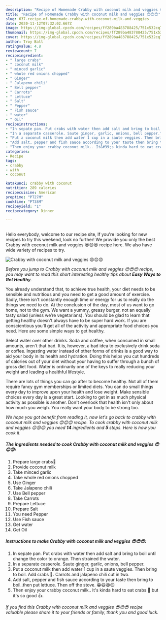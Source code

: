 ```yaml
---
description: "Recipe of Homemade Crabby with coconut milk and veggies 😍😍😍"
title: "Recipe of Homemade Crabby with coconut milk and veggies 😍😍😍"
slug: 637-recipe-of-homemade-crabby-with-coconut-milk-and-veggies
date: 2020-11-12T07:32:02.667Z
image: https://img-global.cpcdn.com/recipes/ff289ba483788425/751x532cq70/crabby-with-coconut-milk-and-veggies-😍😍😍-recipe-main-photo.jpg
thumbnail: https://img-global.cpcdn.com/recipes/ff289ba483788425/751x532cq70/crabby-with-coconut-milk-and-veggies-😍😍😍-recipe-main-photo.jpg
cover: https://img-global.cpcdn.com/recipes/ff289ba483788425/751x532cq70/crabby-with-coconut-milk-and-veggies-😍😍😍-recipe-main-photo.jpg
author: Troy Ball
ratingvalue: 4.8
reviewcount: 7
recipeingredient:
- " large crabs"
- " coconut milk"
- " minced garlic"
- " whole red onions chopped"
- " Ginger"
- " Jalapeno chili"
- " Bell pepper"
- " Carrots"
- " Lettuce"
- " Salt"
- " Pepper"
- " Fish sauce"
- " water"
- " Oil"
recipeinstructions:
- "In sepate pan. Put crabs with water then add salt and bring to boil until change the color to orange. Then strained the water."
- "In a separate casserole. Saute ginger, garlic, onions, bell pepper."
- "Put a coconut milk then add water 1 cup in a saute veggies. Then bring to boil. Add crabs 🦀. Carrots and jalapeno chili cut in two."
- "Add salt, pepper and fish sauce according to your taste then bring to boil..then put lettuce. Then off the stove. 😁😃😆😉"
- "Then enjoy your crabby coconut milk.. It&#39;s kinda hard to eat crabs 🦀 but it&#39;s so good 👍."
categories:
- Recipe
tags:
- crabby
- with
- coconut

katakunci: crabby with coconut 
nutrition: 289 calories
recipecuisine: American
preptime: "PT27M"
cooktime: "PT38M"
recipeyield: "1"
recipecategory: Dinner

---
```

<br>
Hello everybody, welcome to our recipe site, If you're looking for new recipes to try this weekend, look no further! We provide you only the best Crabby with coconut milk and veggies 😍😍😍 recipe here. We also have wide variety of recipes to try.
<br>


![Crabby with coconut milk and veggies 😍😍😍](https://img-global.cpcdn.com/recipes/ff289ba483788425/751x532cq70/crabby-with-coconut-milk-and-veggies-😍😍😍-recipe-main-photo.jpg)

<i>Before you jump to Crabby with coconut milk and veggies 😍😍😍 recipe, you may want to read this short interesting healthy tips about <strong>Easy Ways to Get Healthy</strong>.</i>

You already understand that, to achieve true health, your diet needs to be sensible and nutritious and you need to get a good amount of exercise. Sadly, there isn't constantly enough time or energy for us to really do the things we need to do. At the conclusion of the day, most of us want to go home, not to the gym. We want a yummy, greasy burger, not an equally tasty salad (unless we’re vegetarians). You should be glad to learn that getting healthy doesn't always have to be super hard work. If you are conscientious you'll get all of the activity and appropriate food choices you need. Here are some simple ways to get healthy.

Select water over other drinks. Soda and coffee, when consumed in small amounts, aren't that bad. It is, however, a bad idea to exclusively drink soda or coffee. Ingesting water instead of other forms of drinks is a good way to aid your body in its health and hydration. Doing this helps you cut hundreds of calories out of your diet without your having to suffer through a bunch of gross diet food. Water is ordinarily one of the keys to really reducing your weight and leading a healthful lifestyle.

There are lots of things you can go after to become healthy. Not all of them require fancy gym memberships or limited diets. You can do small things every day to improve upon your health and lose weight. Make sensible choices every day is a great start. Looking to get in as much physical activity as possible is another. Don't overlook that health isn't only about how much you weigh. You really want your body to be strong too. 


<i>We hope you got benefit from reading it, now let's go back to crabby with coconut milk and veggies 😍😍😍 recipe. To cook crabby with coconut milk and veggies 😍😍😍 you need <strong>14</strong> ingredients and <strong>5</strong> steps. Here is how you cook it.
</i>

##### The ingredients needed to cook Crabby with coconut milk and veggies 😍😍😍:

1. Prepare  large crabs🦀
1. Provide  coconut milk
1. Take  minced garlic
1. Take  whole red onions chopped
1. Use  Ginger
1. Take  Jalapeno chili
1. Use  Bell pepper
1. Take  Carrots
1. Prepare  Lettuce
1. Prepare  Salt
1. You need  Pepper
1. Use  Fish sauce
1. Get  water
1. Get  Oil


##### Instructions to make Crabby with coconut milk and veggies 😍😍😍:

1. In sepate pan. Put crabs with water then add salt and bring to boil until change the color to orange. Then strained the water.
1. In a separate casserole. Saute ginger, garlic, onions, bell pepper.
1. Put a coconut milk then add water 1 cup in a saute veggies. Then bring to boil. Add crabs 🦀. Carrots and jalapeno chili cut in two.
1. Add salt, pepper and fish sauce according to your taste then bring to boil..then put lettuce. Then off the stove. 😁😃😆😉
1. Then enjoy your crabby coconut milk.. It&#39;s kinda hard to eat crabs 🦀 but it&#39;s so good 👍.


<i>If you find this Crabby with coconut milk and veggies 😍😍😍 recipe valuable please share it to your friends or family, thank you and good luck.</i>
